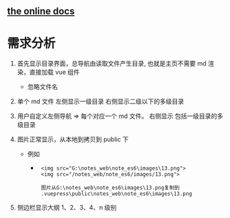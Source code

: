 ## [the online docs](https://ddongui.github.io/vuepress-theme-yhkb/)

# 需求分析

1. 首先显示目录界面，总导航由读取文件产生目录, 也就是主页不需要 md 渲染，直接加载 vue 组件

    - 忽略文件名

2. 单个 md 文件 左侧显示一级目录 右侧显示二级以下的多级目录

3. 用户自定义左侧导航 => 每个对应一个 md 文件。 右侧显示 包括一级目录的多级目录

4. 图片正常显示，从本地到拷贝到 public 下

    - 例如

        - ```
           <img src="G:\notes_web\note_es6\images\13.png">
           <img src="/notes_web/note_es6/images/13.png">

           图片从G:\notes_web\note_es6\images\13.png复制到
           .vuepress\public\notes_web\note_es6\images\13.png
          ```

5. 侧边栏显示大纲 1、2、3、4、n 级别
